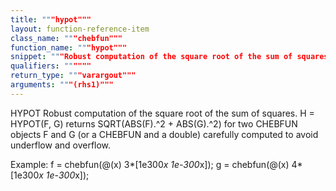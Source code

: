 ```yaml
---
title: """hypot"""
layout: function-reference-item
class_name: """chebfun"""
function_name: """hypot"""
snippet: """Robust computation of the square root of the sum of squares."""
qualifiers: """"""
return_type: """varargout"""
arguments: """(rhs1)"""
---
```


 HYPOT   Robust computation of the square root of the sum of squares.
    H = HYPOT(F, G) returns SQRT(ABS(F).^2 + ABS(G).^2) for two CHEBFUN objects
    F and G (or a CHEBFUN and a double) carefully computed to avoid underflow
    and overflow.
 
  Example:
        f = chebfun(@(x) 3*[1e300*x 1e-300*x]);
        g = chebfun(@(x) 4*[1e300*x 1e-300*x]);
        